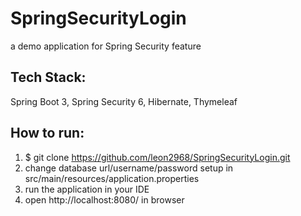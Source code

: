 # SpringSecurityLogin
a demo application for Spring Security feature

## Tech Stack:
Spring Boot 3,
Spring Security 6,
Hibernate,
Thymeleaf

## How to run:
1. $ git clone https://github.com/leon2968/SpringSecurityLogin.git <br/>
2. change database url/username/password setup in src/main/resources/application.properties<br/>
3. run the application in your IDE<br/>
4. open http://localhost:8080/ in browser
